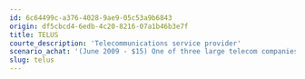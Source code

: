 ```yaml
---
id: 6c64499c-a376-4028-9ae9-05c53a9b6843
origin: df5cbcd4-6edb-4c20-8216-07a1b46b3e7f
title: TELUS
courte_description: 'Telecommunications service provider'
scenario_achat: '(June 2009 - $15) One of three large telecom companies in Canada. Shares about equal share of the wireless market with Bell and Rogers. High entry barriers in wireless due to large capital requirements to build a national network and to offer a full range of telecom services. Winning share agains cable companies with its IPTV offering. Reasonable valuation. Balance sheet adequate. Deserves a P/E in line with the overall market.'
slug: telus
---
```

